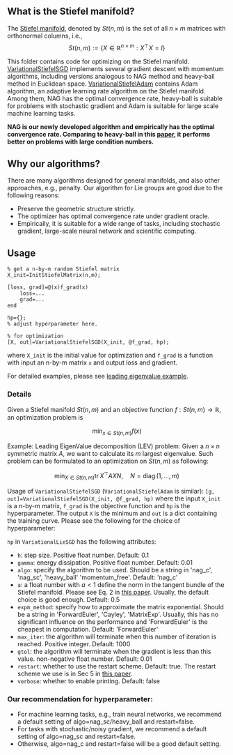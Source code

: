 ## What is the Stiefel manifold?

The [Stiefel manifold](https://en.wikipedia.org/wiki/Stiefel_manifold), denoted by $St(n,m)$ is the set of all $n\times m$ matrices with orthonormal columns, i.e.,
$$St(n, m):=\left\{X\in\mathbb{R}^{n\times m}: X^\top X=I\right\}$$

This folder contains code for optimizing on the Stiefel manifold. [VariationalStiefelSGD](./VariationalStiefelSGD.m)  implements several gradient descent with momentum algorithms,  including versions analogous to NAG method and heavy-ball method in Euclidean space. [VariationalStiefelAdam](./VariationalStiefelAdam.m) contains Adam algorithm, an adaptive learning rate algorithm on the Stiefel manifold. Among them, NAG has the optimal convergence rate, heavy-ball is suitable for problems with stochastic gradient and Adam is suitable for large scale machine learning tasks.

**NAG is our newly developed algorithm and empirically has the optimal convergence rate. Comparing to heavy-ball in this [paper](https://arxiv.org/pdf/2205.14173), it performs better on problems with large condition numbers.**


## Why our algorithms?

There are many algorithms designed for general manifolds, and also other approaches, e.g., penalty. Our algorithm for Lie groups are good due to the following reasons:
- Preserve the geometric structure strictly. 
- The optimizer has optimal convergence rate under gradient oracle. 
- Empirically, it is suitable for a wide range of tasks, including stochastic gradient, large-scale neural network and scientific computing.


## Usage

```
% get a n-by-m random Stiefel matrix
X_init=InitStiefelMatrix(n,m);

[loss, grad]=@(x)f_grad(x)
    loss=...
    grad=...
end

hp={};
% adjust hyperparameter here.

% for optimization
[X, out]=VariationalStiefelSGD(X_init, @f_grad, hp);
```

where `X_init` is the initial value for optimization and `f_grad` is a function with input an n-by-m matrix `x` and output loss and gradient.

For detailed examples, please see [leading eigenvalue example](./example_LEV_stiefel.m).


### Details

Given a Stiefel manifold $St(n,m)$ and an objective function $f: St(n,m)\to \mathbb{R}$, an optimization problem is

$$\min_{x\in St(n,m)} f(x)$$

Example: Leading EigenValue decomposition (LEV) problem: Given a $n\times n$ symmetric matrix $A$, we want to calculate its $m$ largest eigenvalue. Such problem can be formulated to an optimization on $St(n,m)$ as following:

$$\min_{X\in St(n, m)} \operatorname{tr} X^\top A X N, \quad N=\operatorname{diag}(1, \dots, m)$$

Usage of `VariationalStiefelSGD` (`VariationalStiefelAdam` is similar): `[g, out]=VariationalStiefelSGD(X_init, @f_grad, hp)` where the input `X_init` is a n-by-m matrix, `f_grad` is the objective function and `hp` is the hyperparameter. The output `X` is the minimum and `out` is a dict containing the training curve. Please see the following for the choice of hyperparameter:

`hp` in `VariationalLieSGD` has the following attributes:
- `h`: step size. Positive float number. Default: 0.1
- `gamma`: energy dissipation. Positive float number. Default: 0.01
- `algo`: specify the algorithm to be used. Should be a string in 'nag_c', 'nag_sc', 'heavy_ball' 'momentum_free'. Default: 'nag_c'
- `a`: a float number with $a<1$ define the norm in the tangent bundle of the Stiefel manifold. Please see Eq. 2 in [this paper](https://arxiv.org/pdf/2205.14173). Usually, the default choice is good enough. Default: 0.5
- `expm_method`: specify how to approximate the matrix exponential. Should be a string in 'ForwardEuler', 'Cayley', 'MatrixExp'. Usually, this has no significant influence on the performance and 'ForwardEuler' is the cheapest in computation. Default: 'ForwardEuler'
- `max_iter`: the algorithm will terminate when this number of iteration is reached. Positive integer. Default: 1000
- `gtol`: the algorithm will terminate when the gradient is less than this value. non-negative float number. Default: 0.01
- `restart`: whether to use the restart scheme. Default: true. The restart scheme we use is in Sec 5 in [this paper](https://www.jmlr.org/papers/volume17/15-084/15-084.pdf).
- `verbose`: whether to enable printing. Default: false


### Our recommendation for hyperparameter:

- For machine learning tasks, e.g., train neural networks,  we recommend a default setting of algo=nag_sc/heavy_ball and restart=false.
- For tasks with stochastic/noisy gradient,  we recommend a default setting of algo=nag_sc and restart=false.
- Otherwise, algo=nag_c and restart=false will be a good default setting.